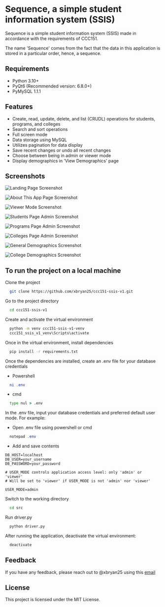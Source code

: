
# Sequence, a simple student information system (SSIS)

Sequence is a simple student information system (SSIS) made in accordance with the requirements of CCC151. 

The name 'Sequence' comes from the fact that the data in this application is stored in a particular order, hence, a sequence.

## Requirements
- Python 3.10+
- PyQt6 (Recommended version: 6.8.0+)
- PyMySQL 1.1.1

## Features

- Create, read, update, delete, and list (CRUDL) operations for students, programs, and colleges
- Search and sort operations
- Full screen mode
- Data storage using MySQL
- Utilizes pagination for data display
- Save recent changes or undo all recent changes
- Choose between being in admin or viewer mode
- Display demographics in 'View Demographics' page


## Screenshots
![Landing Page Screenshot](assets/screenshots/screenshot1.png)

![About This App Page Screenshot](assets/screenshots/screenshot2.png)

![Viewer Mode Screenshot](assets/screenshots/screenshot3.png)

![Students Page Admin Screenshot](assets/screenshots/screenshot4.png)

![Programs Page Admin Screenshot](assets/screenshots/screenshot5.png)

![Colleges Page Admin Screenshot](assets/screenshots/screenshot6.png)

![General Demographics Screenshot](assets/screenshots/screenshot7.png)

![College Demographics Screenshot](assets/screenshots/screenshot8.png)

## To run the project on a local machine

Clone the project

```bash
  git clone https://github.com/xbryan25/ccc151-ssis-v1.git
```

Go to the project directory

```bash
  cd ccc151-ssis-v1
```

Create and activate the virtual environment

```bash
  python -m venv ccc151-ssis-v1-venv
  ccc151_ssis_v1_venv\Scripts\activate
```

Once in the virtual environment, install dependencies

```bash
  pip install -r requirements.txt
```

Once the dependencies are installed, create an .env file for your database credentials

- Powershell
```powershell
  ni .env
```
- cmd
```cmd
  type nul > .env
```


In the .env file, input your database credentials and preferred default user mode. For example:

- Open .env file using powershell or cmd
```powershell
  notepad .env
```
- Add and save contents
```env
DB_HOST=localhost
DB_USER=your_username
DB_PASSWORD=your_password

# USER_MODE controls application access level: only 'admin' or 'viewer'
# Will be set to 'viewer' if USER_MODE is not 'admin' nor 'viewer'

USER_MODE=admin
```

Switch to the working directory

```bash
  cd src
```

Run driver.py

```bash
  python driver.py
```

After running the application, deactivate the virtual environment:

```bash
  deactivate
```

## Feedback

If you have any feedback, please reach out to @xbryan25 using this [email](mailto:bryanaganp25@gmail.com)

## License
This project is licensed under the MIT License.